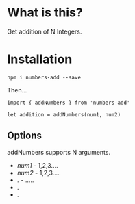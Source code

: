 # What is this?

Get addition of N Integers.

# Installation

`npm i numbers-add --save`

Then...

```
import { addNumbers } from 'numbers-add'

let addition = addNumbers(num1, num2)
```

## Options

addNumbers supports N arguments.

* *num1* - 1,2,3....
* *num2* - 1,2,3....
* *.* - .....
* *.*
* *.*
